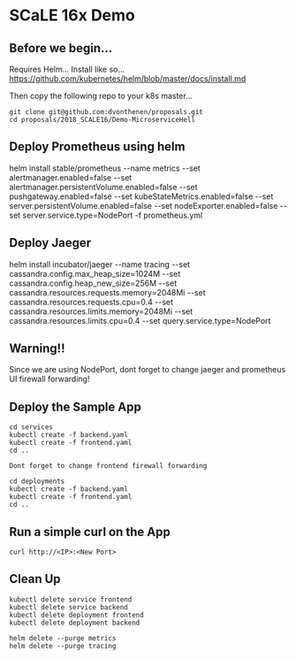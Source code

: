 # SCaLE 16x Demo

## Before we begin...

Requires Helm... Install like so...
https://github.com/kubernetes/helm/blob/master/docs/install.md

Then copy the following repo to your k8s master...
```
git clone git@github.com:dvonthenen/proposals.git
cd proposals/2018_SCALE16/Demo-MicroserviceHell
```

## Deploy Prometheus using helm

helm install stable/prometheus --name metrics --set alertmanager.enabled=false --set alertmanager.persistentVolume.enabled=false --set pushgateway.enabled=false --set kubeStateMetrics.enabled=false --set server.persistentVolume.enabled=false --set nodeExporter.enabled=false --set server.service.type=NodePort -f prometheus.yml

## Deploy Jaeger

helm install incubator/jaeger --name tracing --set cassandra.config.max_heap_size=1024M --set cassandra.config.heap_new_size=256M --set cassandra.resources.requests.memory=2048Mi --set cassandra.resources.requests.cpu=0.4 --set cassandra.resources.limits.memory=2048Mi --set cassandra.resources.limits.cpu=0.4 --set query.service.type=NodePort

## Warning!!

Since we are using NodePort, dont forget to change jaeger and prometheus UI firewall forwarding!

## Deploy the Sample App

```
cd services
kubectl create -f backend.yaml
kubectl create -f frontend.yaml
cd ..

Dont forget to change frontend firewall forwarding

cd deployments
kubectl create -f backend.yaml
kubectl create -f frontend.yaml
cd ..
```

## Run a simple curl on the App

```
curl http://<IP>:<New Port>
```

## Clean Up

```
kubectl delete service frontend
kubectl delete service backend
kubectl delete deployment frontend
kubectl delete deployment backend

helm delete --purge metrics
helm delete --purge tracing
```
